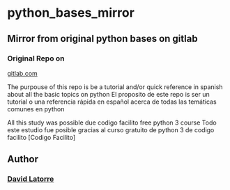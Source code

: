 # python_bases_mirror
## Mirror from original python bases on gitlab
### Original Repo on
[gitlab.com](www.gitlab.com/latorredev/python-bases)

The purpouse of this repo is be a tutorial and/or quick reference in spanish about all the basic topics on python
El proposito de este repo is ser un tutorial o una referencia rápida en español acerca de todas las temáticas comunes en python

All this study was possible due codigo facilito free python 3 course
Todo este estudio fue posible gracias al curso gratuito de python 3 de codigo facilito 
[Codigo Facilito]

## Author
### [David Latorre](www.latorredev.com)

